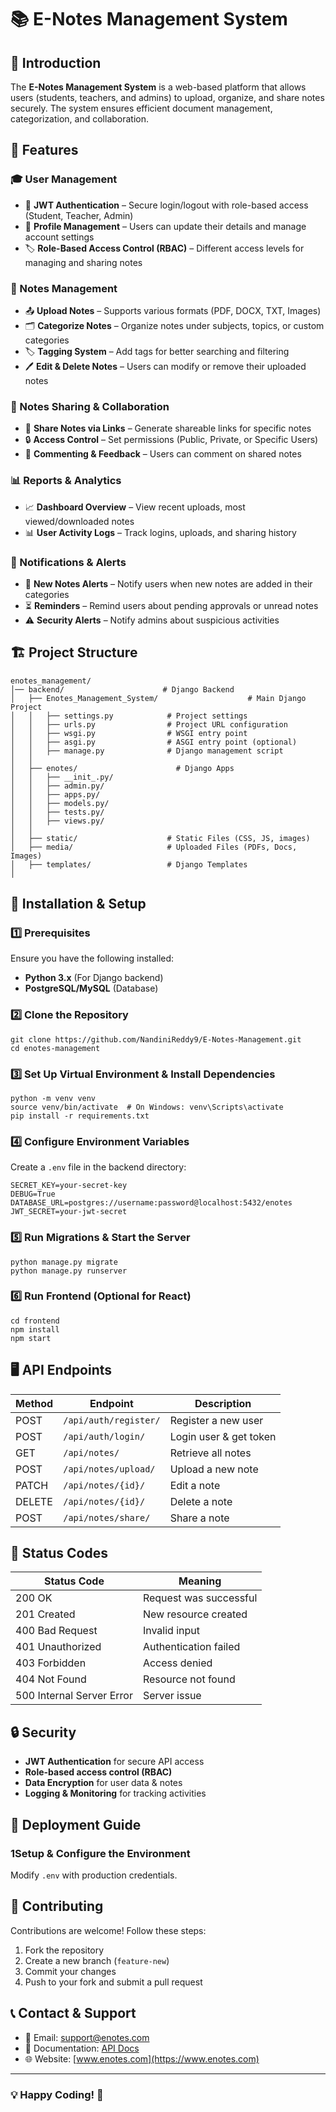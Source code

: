 # 📚 E-Notes Management System

## 📌 Introduction
The **E-Notes Management System** is a web-based platform that allows users (students, teachers, and admins) to upload, organize, and share notes securely. The system ensures efficient document management, categorization, and collaboration.

## 🚀 Features
### 🎓 User Management
- 🔑 **JWT Authentication** – Secure login/logout with role-based access (Student, Teacher, Admin)
- 📌 **Profile Management** – Users can update their details and manage account settings
- 🏷 **Role-Based Access Control (RBAC)** – Different access levels for managing and sharing notes

### 📄 Notes Management
- 📤 **Upload Notes** – Supports various formats (PDF, DOCX, TXT, Images)
- 🗂 **Categorize Notes** – Organize notes under subjects, topics, or custom categories
- 🏷 **Tagging System** – Add tags for better searching and filtering
- 🖊 **Edit & Delete Notes** – Users can modify or remove their uploaded notes

### 🔄 Notes Sharing & Collaboration
- 🔗 **Share Notes via Links** – Generate shareable links for specific notes
- 🔒 **Access Control** – Set permissions (Public, Private, or Specific Users)
- 💬 **Commenting & Feedback** – Users can comment on shared notes

### 📊 Reports & Analytics
- 📈 **Dashboard Overview** – View recent uploads, most viewed/downloaded notes
- 📊 **User Activity Logs** – Track logins, uploads, and sharing history

### 📩 Notifications & Alerts
- 📢 **New Notes Alerts** – Notify users when new notes are added in their categories
- ⏳ **Reminders** – Remind users about pending approvals or unread notes
- ⚠ **Security Alerts** – Notify admins about suspicious activities

## 🏗 Project Structure
```
enotes_management/
│── backend/                      # Django Backend
│   ├── Enotes_Management_System/                    # Main Django Project
│   │   ├── settings.py            # Project settings
│   │   ├── urls.py                # Project URL configuration
│   │   ├── wsgi.py                # WSGI entry point
│   │   ├── asgi.py                # ASGI entry point (optional)
│   │   ├── manage.py              # Django management script
│   │
│   ├── enotes/                      # Django Apps
│   │   ├── __init_.py/        
│   │   ├── admin.py/                
│   │   ├── apps.py/
│   │   ├── models.py/              
│   │   ├── tests.py/       
│   │   ├── views.py/             
│   │
│   ├── static/                    # Static Files (CSS, JS, images)
│   ├── media/                     # Uploaded Files (PDFs, Docs, Images)
│   ├── templates/                 # Django Templates
│
```

## 🔧 Installation & Setup
### 1️⃣ Prerequisites
Ensure you have the following installed:
- **Python 3.x** (For Django backend)
- **PostgreSQL/MySQL** (Database)


### 2️⃣ Clone the Repository
```
git clone https://github.com/NandiniReddy9/E-Notes-Management.git
cd enotes-management
```

### 3️⃣ Set Up Virtual Environment & Install Dependencies
```
python -m venv venv
source venv/bin/activate  # On Windows: venv\Scripts\activate
pip install -r requirements.txt
```

### 4️⃣ Configure Environment Variables
Create a `.env` file in the backend directory:
```
SECRET_KEY=your-secret-key
DEBUG=True
DATABASE_URL=postgres://username:password@localhost:5432/enotes
JWT_SECRET=your-jwt-secret
```

### 5️⃣ Run Migrations & Start the Server
```
python manage.py migrate
python manage.py runserver
```

### 6️⃣ Run Frontend (Optional for React)
```
cd frontend
npm install
npm start
```

## 🖥 API Endpoints
| Method | Endpoint | Description |
|--------|---------|-------------|
| POST | `/api/auth/register/` | Register a new user |
| POST | `/api/auth/login/` | Login user & get token |
| GET | `/api/notes/` | Retrieve all notes |
| POST | `/api/notes/upload/` | Upload a new note |
| PATCH | `/api/notes/{id}/` | Edit a note |
| DELETE | `/api/notes/{id}/` | Delete a note |
| POST | `/api/notes/share/` | Share a note |

## 📌 Status Codes
| Status Code | Meaning |
|------------|---------|
| 200 OK | Request was successful |
| 201 Created | New resource created |
| 400 Bad Request | Invalid input |
| 401 Unauthorized | Authentication failed |
| 403 Forbidden | Access denied |
| 404 Not Found | Resource not found |
| 500 Internal Server Error | Server issue |

## 🔒 Security
- **JWT Authentication** for secure API access
- **Role-based access control (RBAC)**
- **Data Encryption** for user data & notes
- **Logging & Monitoring** for tracking activities

## 🚀 Deployment Guide
### 1️Setup & Configure the Environment
Modify `.env` with production credentials.




## 🤝 Contributing
Contributions are welcome! Follow these steps:
1. Fork the repository
2. Create a new branch (`feature-new`)
3. Commit your changes
4. Push to your fork and submit a pull request

## 📞 Contact & Support
- 📧 Email: support@enotes.com
- 📖 Documentation: [API Docs](https://api.enotes.com/docs)
- 🌐 Website: [www.enotes.com](https://www.enotes.com)



---

### 💡 Happy Coding! 🚀

